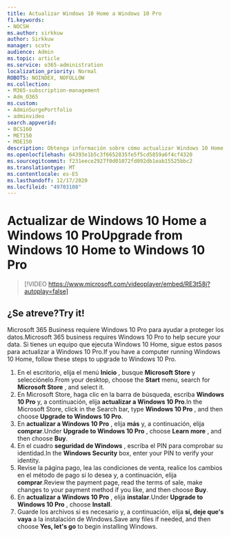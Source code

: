 ```yaml
---
title: Actualizar Windows 10 Home a Windows 10 Pro
f1.keywords:
- NOCSH
ms.author: sirkkuw
author: Sirkkuw
manager: scotv
audience: Admin
ms.topic: article
ms.service: o365-administration
localization_priority: Normal
ROBOTS: NOINDEX, NOFOLLOW
ms.collection:
- M365-subscription-management
- Adm_O365
ms.custom:
- AdminSurgePortfolio
- adminvideo
search.appverid:
- BCS160
- MET150
- MOE150
description: Obtenga información sobre cómo actualizar Windows 10 Home a Windows 10 Pro.
ms.openlocfilehash: 64393e1b5c3f6652835fe5f5cd5859a6f4cf4320
ms.sourcegitcommit: f231eece2927f0d01072fd092db1eab15525bbc2
ms.translationtype: MT
ms.contentlocale: es-ES
ms.lasthandoff: 12/17/2020
ms.locfileid: "49703108"
---
```

# <a name="upgrade-from-windows-10-home-to-windows-10-pro"></a><span data-ttu-id="a5b3a-103">Actualizar de Windows 10 Home a Windows 10 Pro</span><span class="sxs-lookup"><span data-stu-id="a5b3a-103">Upgrade from Windows 10 Home to Windows 10 Pro</span></span>

> [!VIDEO https://www.microsoft.com/videoplayer/embed/RE3t58j?autoplay=false]

## <a name="try-it"></a><span data-ttu-id="a5b3a-104">¿Se atreve?</span><span class="sxs-lookup"><span data-stu-id="a5b3a-104">Try it!</span></span>

<span data-ttu-id="a5b3a-105">Microsoft 365 Business requiere Windows 10 Pro para ayudar a proteger los datos.</span><span class="sxs-lookup"><span data-stu-id="a5b3a-105">Microsoft 365 business requires Windows 10 Pro to help secure your data.</span></span> <span data-ttu-id="a5b3a-106">Si tienes un equipo que ejecuta Windows 10 Home, sigue estos pasos para actualizar a Windows 10 Pro.</span><span class="sxs-lookup"><span data-stu-id="a5b3a-106">If you have a computer running Windows 10 Home, follow these steps to upgrade to Windows 10 Pro.</span></span>

1. <span data-ttu-id="a5b3a-107">En el escritorio, elija el menú  **Inicio**  , busque  **Microsoft Store** y selecciónelo.</span><span class="sxs-lookup"><span data-stu-id="a5b3a-107">From your desktop, choose the  **Start**  menu, search for  **Microsoft Store** , and select it.</span></span>
2. <span data-ttu-id="a5b3a-108">En Microsoft Store, haga clic en la barra de búsqueda, escriba  **Windows 10 Pro** y, a continuación, elija  **actualizar a Windows 10 Pro**.</span><span class="sxs-lookup"><span data-stu-id="a5b3a-108">In the Microsoft Store, click in the Search bar, type  **Windows 10 Pro** , and then choose  **Upgrade to Windows 10 Pro**.</span></span>
3. <span data-ttu-id="a5b3a-109">En  **actualizar a Windows 10 Pro** , elija  **más** y, a continuación, elija  **comprar**.</span><span class="sxs-lookup"><span data-stu-id="a5b3a-109">Under  **Upgrade to Windows 10 Pro** , choose  **Learn more** , and then choose  **Buy**.</span></span>
4. <span data-ttu-id="a5b3a-110">En el cuadro  **seguridad de Windows**  , escriba el PIN para comprobar su identidad.</span><span class="sxs-lookup"><span data-stu-id="a5b3a-110">In the  **Windows Security**  box, enter your PIN to verify your identity.</span></span>
5. <span data-ttu-id="a5b3a-111">Revise la página pago, lea las condiciones de venta, realice los cambios en el método de pago si lo desea y, a continuación, elija  **comprar**.</span><span class="sxs-lookup"><span data-stu-id="a5b3a-111">Review the payment page, read the terms of sale, make changes to your payment method if you like, and then choose  **Buy**.</span></span>
6. <span data-ttu-id="a5b3a-112">En  **actualizar a Windows 10 Pro** , elija  **instalar**.</span><span class="sxs-lookup"><span data-stu-id="a5b3a-112">Under  **Upgrade to Windows 10 Pro** , choose  **Install**.</span></span>
7. <span data-ttu-id="a5b3a-113">Guarde los archivos si es necesario y, a continuación, elija  **sí, deje que&#39;s vaya**  a la instalación de Windows.</span><span class="sxs-lookup"><span data-stu-id="a5b3a-113">Save any files if needed, and then choose  **Yes, let&#39;s go**  to begin installing Windows.</span></span>
